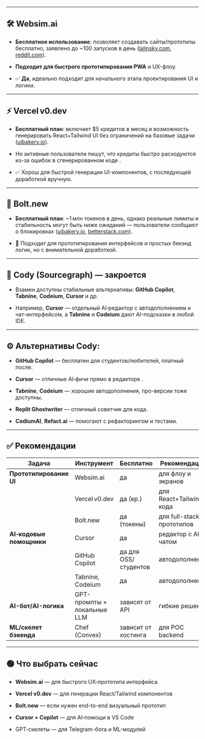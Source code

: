 
---

## 🛠 Websim.ai

- **Бесплатное использование**: позволяет создавать сайты/прототипы бесплатно, заявлено до ~100 запусков в день ([lalinsky.com](https://lalinsky.com/2025/03/12/my-ai-helpers-coderabbit-and-sourcegraph-cody.html?utm_source=chatgpt.com "My AI helpers, CodeRabbit and SourceGraph Cody"), [reddit.com](https://www.reddit.com/r/WebSim/comments/1e45t4l/pricing_questions/?utm_source=chatgpt.com "Pricing questions? : r/WebSim - Reddit")).
    
- **Подходит для быстрого прототипирования PWA** и UX-флоу.
    
- ✅ **Да**, идеально подходит для начального этапа проектирования UI и логики.
    

---

## ⚡ Vercel v0.dev

- **Бесплатный план**: включает $5 кредитов в месяц и возможность генерировать React+Tailwind UI без ограничений на базовые задачи ([uibakery.io](https://uibakery.io/blog/vercel-v0-pricing-explained-what-you-get-and-how-it-compares?utm_source=chatgpt.com "Vercel v0 Pricing Explained: What You Get and How It Compares")).
    
- Но активные пользователи пишут, что кредиты быстро расходуются из-за ошибок в сгенерированном коде .
    
- ✅ Хорош для быстрой генерации UI-компонентов, с последующей доработкой вручную.
    

---

## 🚧 Bolt.new

- **Бесплатный план**: ~1 млн токенов в день, однако реальные лимиты и стабильность могут быть ниже ожиданий — пользователи сообщают о блокировках ([uibakery.io](https://uibakery.io/blog/v0-dev-vs-bolt-new?utm_source=chatgpt.com "v0.dev vs Bolt.new: Which AI App Generator Is Right for You?"), [betterstack.com](https://betterstack.com/community/comparisons/bolt-vs-v0-vs-lovable/?utm_source=chatgpt.com "Bolt vs v0 vs Lovable | Better Stack Community")).
    
- 📌 Подходит для прототипирования интерфейсов и простых бекэнд логик, но с внимательной доработкой.
    

---

## 🧠 Cody (Sourcegraph) — закроется

- Взамен доступны стабильные альтернативы: **GitHub Copilot**, **Tabnine**, **Codeium**, **Cursor** и др. 
    
- Например, **Cursor** — отдельный AI‑редактор с автодополнением и чат-интерфейсом, а **Tabnine** и **Codeium** дают AI-подсказки в любой IDE.
    

---

## ⚙️ Альтернативы Cody:

- **GitHub Copilot** — бесплатен для студентов/любителей, платный после.
    
- **Cursor** — отличные AI‑фичи прямо в редакторе .
    
- **Tabnine**, **Codeium** — хорошие автодополнения, про-версии тоже доступны.
    
- **Replit Ghostwriter** — отличный советчик для кода.
    
- **CodiumAI**, **Refact.ai** — помогают с рефакторингом и тестами.
    

---

## ✅ Рекомендации

|Задача|Инструмент|Бесплатно|Рекомендации|
|---|---|---|---|
|**Прототипирование UI**|Websim.ai|да|для флоу и экранов|
||Vercel v0.dev|да (кр.)|для React+Tailwind-кода|
||Bolt.new|да (токены)|для full-stack прототипов|
|**AI‑кодовые помощники**|Cursor|да|редактор с AI-чатом|
||GitHub Copilot|да для OSS/студентов|автодополнение|
||Tabnine, Codeium|да|автодополнения|
|**AI-бот/AI-логика**|GPT-промпты + локальные LLM|зависят от API|гибкие решения|
|**ML/скелет бэкенда**|Chef (Convex)|зависит от хостинга|для POC backend|

---

## 🟢 Что выбрать сейчас

- **Websim.ai** — для быстрого UX‑прототипа интерфейса
    
- **Vercel v0.dev** — для генерации React/Tailwind компонентов
    
- **Bolt.new** — если нужен end-to-end визуальный прототип
    
- **Cursor + Copilot** — для AI‑помощи в VS Code
    
- GPT‑скелеты — для Telegram-бота и ML-модулей
